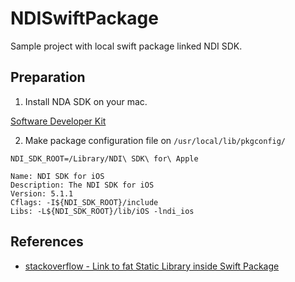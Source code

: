 # NDISwiftPackage
Sample project with local swift package linked NDI SDK.

## Preparation

1. Install NDA SDK on your mac.

[Software Developer Kit](https://ndi.tv/sdk/#download)

2. Make package configuration file on `/usr/local/lib/pkgconfig/`

```
NDI_SDK_ROOT=/Library/NDI\ SDK\ for\ Apple

Name: NDI SDK for iOS
Description: The NDI SDK for iOS
Version: 5.1.1
Cflags: -I${NDI_SDK_ROOT}/include
Libs: -L${NDI_SDK_ROOT}/lib/iOS -lndi_ios
```

## References
- [stackoverflow - Link to fat Static Library inside Swift Package](https://stackoverflow.com/questions/70557329/link-to-fat-static-library-inside-swift-package)
